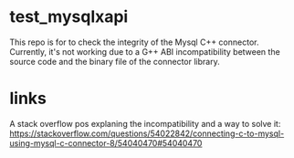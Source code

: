 # test_mysqlxapi

This repo is for to check the integrity of the Mysql C++ connector.
Currently, it's not working due to a G++ ABI incompatibility between the source code and the binary file of the connector library.

# links
A stack overflow pos explaning the incompatibility and a way to solve it:
https://stackoverflow.com/questions/54022842/connecting-c-to-mysql-using-mysql-c-connector-8/54040470#54040470
